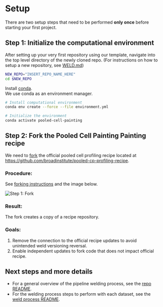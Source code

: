 # Setup

There are two setup steps that need to be performed **only once** before starting your first project.

## Step 1: Initialize the computational environment

After setting up your very first repository using our template, navigate into the top level directory of the newly cloned repo.
(For instructions on how to setup a new repository, see [WELD.md](WELD.md#step-1-create-a-new-repository-using-this-repository-as-a-template))

```bash
NEW_REPO="INSERT_REPO_NAME_HERE"
cd $NEW_REPO
```

Install [conda](https://docs.conda.io/projects/conda/en/latest/user-guide/install/).  
We use conda as an environment manager.

```bash
# Install computational environment
conda env create --force --file environment.yml

# Initialize the environment
conda activate pooled-cell-painting
```

## Step 2: Fork the Pooled Cell Painting Painting recipe

We need to [fork](https://help.github.com/en/github/getting-started-with-github/fork-a-repo) the official pooled cell profiling recipe located at https://github.com/broadinstitute/pooled-cp-profiling-recipe.

### Procedure:

See [forking instructions](https://help.github.com/en/github/getting-started-with-github/fork-a-repo) and the image below.

![Step 1: Fork](media/step1_forkrecipe.png)

### Result:

The fork creates a copy of a recipe repository.  

### Goals:

1. Remove the connection to the official recipe updates to avoid unintended weld versioning reversal.  
2. Enable independent updates to fork code that does not impact official recipe.  

## Next steps and more details

* For a general overview of the pipeline welding process, see the [repo README](README.md).  
* For the welding process steps to perform with each dataset, see the [weld process README](WELD.md).
